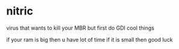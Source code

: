 # nitric
virus that wants to kill your MBR but first do GDI cool things

if your ram is big then u have lot of time
if it is small then good luck
